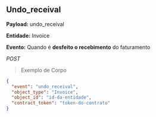 ## Undo_receival

<strong>Payload:</strong> undo_receival

<strong>Entidade:</strong> Invoice

<strong>Evento:</strong>
Quando é <strong>desfeito o recebimento</strong> do faturamento

<div class="api-endpoint">
  <div class="endpoint-data">
      <i class="label label-get">POST</i>
  </div>
</div>


> Exemplo de Corpo

```json
{
  "event": "undo_receival",
  "object_type": "Invoice",
  "object_id": "id-da-entidade",
  "contract_token": "token-do-contrato"
}
```